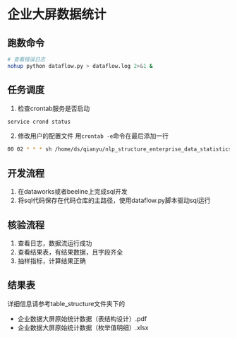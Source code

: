 # 企业大屏数据统计

## 跑数命令
```bash
# 查看错误日志
nohup python dataflow.py > dataflow.log 2>&1 &
```

## 任务调度
1. 检查crontab服务是否启动
```bash
service crond status
```

2. 修改用户的配置文件
用`crontab -e`命令在最后添加一行
```bash
00 02 * * * sh /home/ds/qianyu/nlp_structure_enterprise_data_statistics/run.sh
```

## 开发流程
1. 在dataworks或者beeline上完成sql开发
2. 将sql代码保存在代码仓库的主路径，使用dataflow.py脚本驱动sql运行

## 核验流程
1. 查看日志，数据流运行成功
2. 查看结果表，有结果数据，且字段齐全
3. 抽样指标，计算结果正确

## 结果表
详细信息请参考table_structure文件夹下的

- 企业数据大屏原始统计数据（表结构设计）.pdf
- 企业数据大屏原始统计数据（枚举值明细）.xlsx

